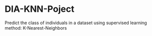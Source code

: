 # DIA-KNN-Poject
Predict the class of individuals in a dataset using supervised learning method: K-Nearest-Neighbors

